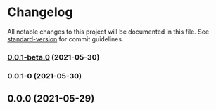 # Changelog

All notable changes to this project will be documented in this file. See [standard-version](https://github.com/conventional-changelog/standard-version) for commit guidelines.

### [0.0.1-beta.0](https://github.com/rob9315/2b2wts/compare/v0.0.1-0...v0.0.1-beta.0) (2021-05-30)

### 0.0.1-0 (2021-05-30)

## 0.0.0 (2021-05-29)
